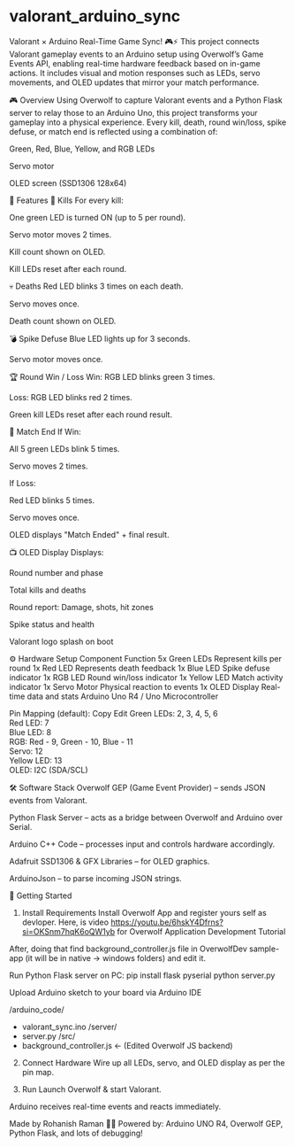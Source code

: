 # valorant_arduino_sync
Valorant × Arduino Real-Time Game Sync! 🎮⚡
This project connects Valorant gameplay events to an Arduino setup using Overwolf’s Game Events API, enabling real-time hardware feedback based on in-game actions. It includes visual and motion responses such as LEDs, servo movements, and OLED updates that mirror your match performance.

🎮 Overview
Using Overwolf to capture Valorant events and a Python Flask server to relay those to an Arduino Uno, this project transforms your gameplay into a physical experience. Every kill, death, round win/loss, spike defuse, or match end is reflected using a combination of:

Green, Red, Blue, Yellow, and RGB LEDs

Servo motor

OLED screen (SSD1306 128x64)

🧠 Features
🎯 Kills
For every kill:

One green LED is turned ON (up to 5 per round).

Servo motor moves 2 times.

Kill count shown on OLED.

Kill LEDs reset after each round.

💀 Deaths
Red LED blinks 3 times on each death.

Servo moves once.

Death count shown on OLED.

💣 Spike Defuse
Blue LED lights up for 3 seconds.

Servo motor moves once.

🏆 Round Win / Loss
Win: RGB LED blinks green 3 times.

Loss: RGB LED blinks red 2 times.

Green kill LEDs reset after each round result.

🏁 Match End
If Win:

All 5 green LEDs blink 5 times.

Servo moves 2 times.

If Loss:

Red LED blinks 5 times.

Servo moves once.

OLED displays "Match Ended" + final result.

📺 OLED Display
Displays:

Round number and phase

Total kills and deaths

Round report: Damage, shots, hit zones

Spike status and health

Valorant logo splash on boot

⚙️ Hardware Setup
Component	Function
5x Green LEDs	Represent kills per round
1x Red LED	Represents death feedback
1x Blue LED	Spike defuse indicator
1x RGB LED	Round win/loss indicator
1x Yellow LED	Match activity indicator
1x Servo Motor	Physical reaction to events
1x OLED Display	Real-time data and stats
Arduino Uno R4 / Uno	Microcontroller

Pin Mapping (default):
Copy
Edit
Green LEDs: 2, 3, 4, 5, 6  
Red LED: 7  
Blue LED: 8  
RGB: Red - 9, Green - 10, Blue - 11  
Servo: 12  
Yellow LED: 13  
OLED: I2C (SDA/SCL)

🛠️ Software Stack
Overwolf GEP (Game Event Provider) – sends JSON events from Valorant.

Python Flask Server – acts as a bridge between Overwolf and Arduino over Serial.

Arduino C++ Code – processes input and controls hardware accordingly.

Adafruit SSD1306 & GFX Libraries – for OLED graphics.

ArduinoJson – to parse incoming JSON strings.

🚀 Getting Started
1. Install Requirements
Install Overwolf App and register yours self as devloper.
Here, is video https://youtu.be/6hskY4Dfrns?si=OKSnm7hqK6oQW1yb for Overwolf Application Development Tutorial

After, doing that find background_controller.js file in OverwolfDev sample-app (it will be in native → windows folders) and edit it.

Run Python Flask server on PC:
pip install flask pyserial
python server.py

Upload Arduino sketch to your board via Arduino IDE

/arduino_code/
  - valorant_sync.ino
/server/
  - server.py
/src/
  - background_controller.js  ← (Edited Overwolf JS backend)

2. Connect Hardware
Wire up all LEDs, servo, and OLED display as per the pin map.

3. Run
Launch Overwolf & start Valorant.

Arduino receives real-time events and reacts immediately.


Made by Rohanish Raman 👨‍💻
Powered by: Arduino UNO R4, Overwolf GEP, Python Flask, and lots of debugging!

